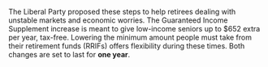The Liberal Party proposed these steps to help retirees dealing with unstable markets and economic worries. The Guaranteed Income Supplement increase is meant to give low-income seniors up to $652 extra per year, tax-free. Lowering the minimum amount people must take from their retirement funds (RRIFs) offers flexibility during these times. Both changes are set to last for **one year**.
